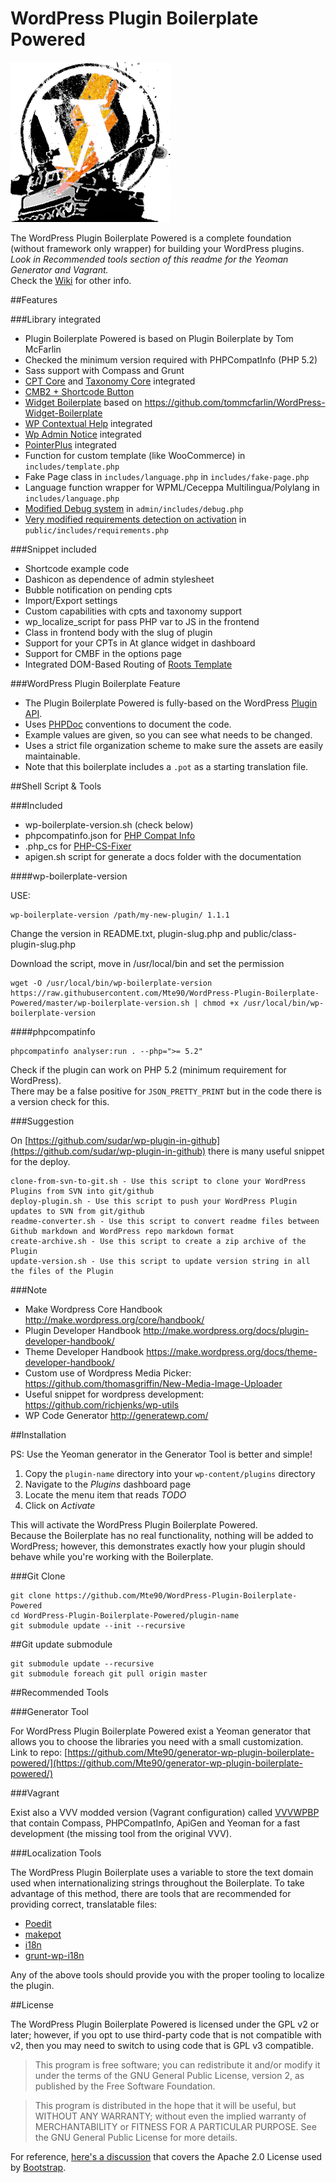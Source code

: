 # WordPress Plugin Boilerplate Powered
![Logo](./plugin-name/assets/icon-256x256.png)

The WordPress Plugin Boilerplate Powered is a complete foundation (without framework only wrapper) for building your WordPress plugins.  
*Look in Recommended tools section of this readme for the Yeoman Generator and Vagrant.*   
Check the [Wiki](https://github.com/sudar/wp-plugin-in-github/wiki) for other info.

##Features

###Library integrated

* Plugin Boilerplate Powered is based on Plugin Boilerplate by Tom McFarlin
* Checked the minimum version required with PHPCompatInfo (PHP 5.2)
* Sass support with Compass and Grunt
* [CPT Core](https://github.com/jtsternberg/CPT_Core) and [Taxonomy Core](https://github.com/jtsternberg/Taxonomy_Core) integrated
* [CMB2 + Shortcode Button](https://github.com/WebDevStudios/CMB2)
* [Widget Boilerplate](https://github.com/Mte90/WordPress-Widget-Boilerplate) based on https://github.com/tommcfarlin/WordPress-Widget-Boilerplate
* [WP Contextual Help](https://github.com/voceconnect/wp-contextual-help) integrated
* [Wp Admin Notice](https://github.com/nathanielks/wordpress-admin-notice) integrated
* [PointerPlus](https://github.com/Mte90/pointerplus) integrated
* Function for custom template (like WooCommerce) in `includes/template.php`
* Fake Page class in `includes/language.php` in `includes/fake-page.php`
* Language function wrapper for WPML/Ceceppa Multilingua/Polylang in `includes/language.php`
* [Modified Debug system](https://github.com/benbalter/wordpress-plugin-boilerplate-classes) in `admin/includes/debug.php`
* [Very modified requirements detection on activation](https://github.com/dsawardekar/wp-requirements) in `public/includes/requirements.php`

###Snippet included

* Shortcode example code
* Dashicon as dependence of admin stylesheet
* Bubble notification on pending cpts
* Import/Export settings
* Custom capabilities with cpts and taxonomy support
* wp_localize_script for pass PHP var to JS in the frontend
* Class in frontend body with the slug of plugin
* Support for your CPTs in At glance widget in dashboard
* Support for CMBF in the options page
* Integrated DOM-Based Routing of [Roots Template](https://github.com/roots/roots/blob/master/assets/js/_main.js)

###WordPress Plugin Boilerplate Feature
* The Plugin Boilerplate Powered is fully-based on the WordPress [Plugin API](http://codex.wordpress.org/Plugin_API).
* Uses [PHPDoc](http://en.wikipedia.org/wiki/PHPDoc) conventions to document the code.
* Example values are given, so you can see what needs to be changed.
* Uses a strict file organization scheme to make sure the assets are easily maintainable.
* Note that this boilerplate includes a `.pot` as a starting translation file.

##Shell Script & Tools

###Included

* wp-boilerplate-version.sh (check below)
* phpcompatinfo.json for [PHP Compat Info](https://github.com/llaville/php-compat-info)
* .php_cs for [PHP-CS-Fixer](https://github.com/fabpot/PHP-CS-Fixer)
* apigen.sh script for generate a docs folder with the documentation

####wp-boilerplate-version

USE:

```
wp-boilerplate-version /path/my-new-plugin/ 1.1.1
```
Change the version in README.txt, plugin-slug.php and public/class-plugin-slug.php

Download the script, move in /usr/local/bin and set the permission 
```
wget -O /usr/local/bin/wp-boilerplate-version https://raw.githubusercontent.com/Mte90/WordPress-Plugin-Boilerplate-Powered/master/wp-boilerplate-version.sh | chmod +x /usr/local/bin/wp-boilerplate-version
```

####phpcompatinfo

```
phpcompatinfo analyser:run . --php=">= 5.2"
```

Check if the plugin can work on PHP 5.2 (minimum requirement for WordPress).  
There may be a false positive for ```JSON_PRETTY_PRINT``` but in the code there is a version check for this.

###Suggestion

On [https://github.com/sudar/wp-plugin-in-github](https://github.com/sudar/wp-plugin-in-github) there is many useful snippet for the deploy.  

    clone-from-svn-to-git.sh - Use this script to clone your WordPress Plugins from SVN into git/github
    deploy-plugin.sh - Use this script to push your WordPress Plugin updates to SVN from git/github
    readme-converter.sh - Use this script to convert readme files between Github markdown and WordPress repo markdown format
    create-archive.sh - Use this script to create a zip archive of the Plugin
    update-version.sh - Use this script to update version string in all the files of the Plugin

###Note

* Make Wordpress Core Handbook http://make.wordpress.org/core/handbook/
* Plugin Developer Handbook http://make.wordpress.org/docs/plugin-developer-handbook/
* Theme Developer Handbook https://make.wordpress.org/docs/theme-developer-handbook/
* Custom use of Wordpress Media Picker: https://github.com/thomasgriffin/New-Media-Image-Uploader  
* Useful snippet for wordpress development: https://github.com/richjenks/wp-utils
* WP Code Generator http://generatewp.com/

##Installation

PS: Use the Yeoman generator in the Generator Tool is better and simple!

1. Copy the `plugin-name` directory into your `wp-content/plugins` directory
2. Navigate to the *Plugins* dashboard page
3. Locate the menu item that reads *TODO*
4. Click on *Activate*

This will activate the WordPress Plugin Boilerplate Powered.  
Because the Boilerplate has no real functionality, nothing will be added to WordPress; however, this demonstrates exactly how your plugin should behave while you're working with the Boilerplate.

###Git Clone
	
	git clone https://github.com/Mte90/WordPress-Plugin-Boilerplate-Powered
	cd WordPress-Plugin-Boilerplate-Powered/plugin-name
	git submodule update --init --recursive

##Git update submodule

    git submodule update --recursive
    git submodule foreach git pull origin master

##Recommended Tools

###Generator Tool

For WordPress Plugin Boilerplate Powered exist a Yeoman generator that allows you to choose the libraries you need with a small customization.  
Link to repo: [https://github.com/Mte90/generator-wp-plugin-boilerplate-powered/](https://github.com/Mte90/generator-wp-plugin-boilerplate-powered/)

###Vagrant

Exist also a VVV modded version (Vagrant configuration) called [VVVWPBP](https://github.com/Mte90/VVVWPBP) that contain Compass, PHPCompatInfo, ApiGen and Yeoman for a fast development (the missing tool from the original VVV).

###Localization Tools

The WordPress Plugin Boilerplate uses a variable to store the text domain used when internationalizing strings throughout the Boilerplate. To take advantage of this method,
there are tools that are recommended for providing correct, translatable files:

* [Poedit](http://www.poedit.net/)
* [makepot](http://i18n.svn.wordpress.org/tools/trunk/)
* [i18n](https://github.com/grappler/i18n)
* [grunt-wp-i18n](https://github.com/blazersix/grunt-wp-i18n)

Any of the above tools should provide you with the proper tooling to localize the plugin.

##License

The WordPress Plugin Boilerplate Powered is licensed under the GPL v2 or later; however, if you opt to use third-party code that is not compatible with v2, then you may need to switch to using code that is GPL v3 compatible.

> This program is free software; you can redistribute it and/or modify
it under the terms of the GNU General Public License, version 2, as
published by the Free Software Foundation.

> This program is distributed in the hope that it will be useful,
but WITHOUT ANY WARRANTY; without even the implied warranty of
MERCHANTABILITY or FITNESS FOR A PARTICULAR PURPOSE.  See the
GNU General Public License for more details.

For reference, [here's a discussion](http://make.wordpress.org/themes/2013/03/04/licensing-note-apache-and-gpl/) that covers the Apache 2.0 License used by [Bootstrap](http://twitter.github.io/bootstrap/).
